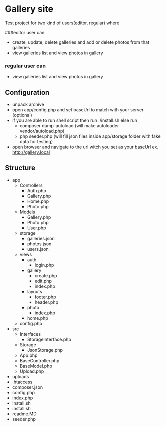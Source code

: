 # Gallery site

Test project for two kind of users(editor, regular) where 

###editor user can 

* create, update, delete galleries and add or delete photos from that galleries
* view galleries list and view photos in gallery

### regular user can

* view galleries list and view photos in gallery

## Configuration

* unpack archive
* open app/config.php and set baseUrl to match with your server (optional)
* if you are able to run shell script then run ./install.sh else run
    * composer dump-autoload (will make autoloader vendor/autoload.php)
    * php seeder.php (will fill json files inside app/storage folder with fake data for testing)
* open browser and navigate to the url witch you set as your baseUrl ex. http://gallery.local  
        
## Structure

* app                
    * Controllers
        * Auth.php
        * Gallery.php
        * Home.php
        * Photo.php
    * Models
        * Gallery.php    
        * Photo.php    
        * User.php    
    * storage
        * galleries.json
        * photos.json
        * users.json
    * views
        * auth
            * login.php
        * gallery 
            * create.php    
            * edit.php    
            * index.php 
        * layouts
            * footer.php
            * header.php
        * photo
            * index.php
        * home.php               
    * config.php
* src
    * Interfaces
        * StorageInterface.php
    * Storage
        * JsonStorage.php
    * App.php        
    * BaseController.php        
    * BaseModel.php        
    * Upload.php        
* uploads
* .htaccess
* composer.json
* config.php
* index.php
* install.sh    
* install.sh
* readme.MD
* seeder.php    
